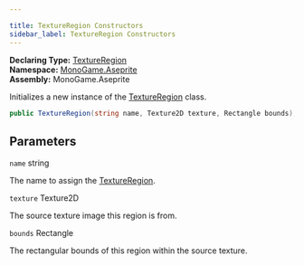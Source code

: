 ```yaml
---

title: TextureRegion Constructors
sidebar_label: TextureRegion Constructors
---
```

**Declaring Type:** [TextureRegion](../)  
**Namespace:** [MonoGame.Aseprite](../../)  
**Assembly:** MonoGame.Aseprite

Initializes a new instance of the [TextureRegion](../) class.

```csharp
public TextureRegion(string name, Texture2D texture, Rectangle bounds);
```

## Parameters

`name`  string

The name to assign the [TextureRegion](../).

`texture`  Texture2D

The source texture image this region is from.

`bounds`  Rectangle

The rectangular bounds of this region within the source texture.


